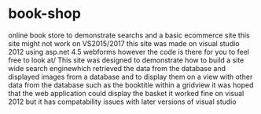 # book-shop
online book store to demonstrate searchs and a basic ecommerce site this site might not work on VS2015/2017 this site was made on visual studio 2012 using asp.net 4.5 webforms however the code is there for you to feel free to look at/ This site was designed to demonstrate how to build a site wide search enginewhich retrieved the data from the database and displayed images from a database and to display them on a view with other data from the database such as the booktitle within a gridview it was hoped that the web application could display the basket it worked fine on visual 2012 but it has compatability issues with later versions of visual studio
